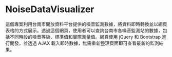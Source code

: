 # NoiseDataVisualizer
這個專案利用台南市開放資料平台提供的噪音監測數據，將資料即時轉換並以網頁表格的方式展示。透過這個網頁，使用者可以查詢台南市各噪音監測站的數據，包括不同時段的噪音等級、標準值和實際測量值。網頁使用 jQuery 和 Bootstrap 進行開發，並透過 AJAX 載入即時數據，無需重新整理頁面即可查看最新的監測結果。
